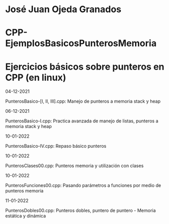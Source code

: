 # José Juan Ojeda Granados
# CPP-EjemplosBasicosPunterosMemoria
# Ejercicios básicos sobre punteros en CPP (en linux)

04-12-2021

PunterosBasico-[I, II, III].cpp: Manejo de punteros a memoria stack y heap

06-12-2021

PunterosBasico-I.cpp: Practica avanzada de manejo de listas, punteros a memoria stack y heap

10-01-2022

PunterosBasico-IV.cpp: Repaso básico punteros

10-01-2022

PunterosClases00.cpp: Punteros memoria y utilización con clases

10-01-2022

PunterosFunciones00.cpp: Pasando parámetros a funciones por medio de punteros memoria

11-01-2022

PunterosDobles00.cpp: Punteros dobles, puntero de puntero - Memoria estática y dinámica